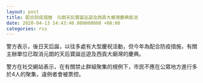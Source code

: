 ```yaml
---
layout: post
title: 配合防疫措施　元朗天后寶誕巡遊及西貢大廟灣慶典取消
date: 2020-04-13 14:43:40.000000000 +08:00
categories: rss
---
```


警方表示，後日天后誕，以往多處有大型慶祝活動，但今年為配合防疫措施，有關主辦單位已取消元朗的天后寶誕巡遊及西貢大廟灣的慶典。

警方在社交網站表示，在有關禁止群組聚集的規例下，市民不應在公眾地方進行多於4人的聚集，違例者會被票控。
